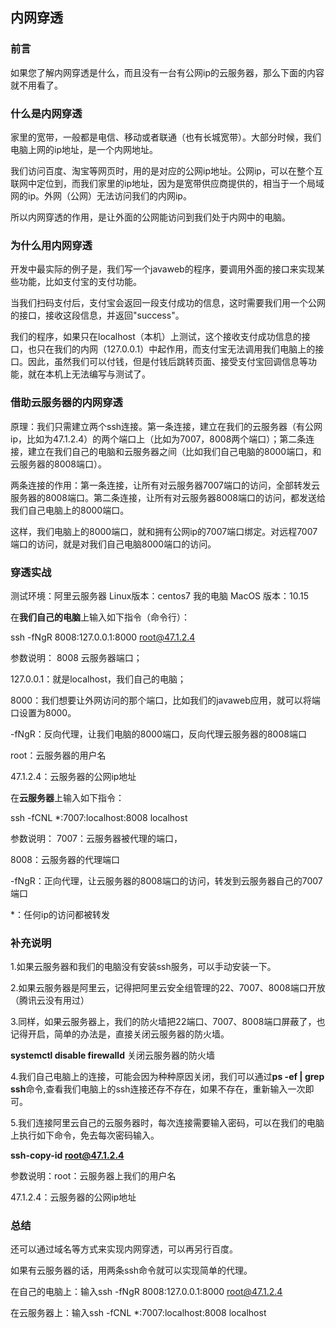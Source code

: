 ## 内网穿透

### 前言

如果您了解内网穿透是什么，而且没有一台有公网ip的云服务器，那么下面的内容就不用看了。

### 什么是内网穿透

家里的宽带，一般都是电信、移动或者联通（也有长城宽带）。大部分时候，我们电脑上网的ip地址，是一个内网地址。

我们访问百度、淘宝等网页时，用的是对应的公网ip地址。公网ip，可以在整个互联网中定位到，而我们家里的ip地址，因为是宽带供应商提供的，相当于一个局域网的ip。外网（公网）无法访问我们的内网ip。

所以内网穿透的作用，是让外面的公网能访问到我们处于内网中的电脑。

### 为什么用内网穿透

开发中最实际的例子是，我们写一个javaweb的程序，要调用外面的接口来实现某些功能，比如支付宝的支付功能。

当我们扫码支付后，支付宝会返回一段支付成功的信息，这时需要我们用一个公网的接口，接收这段信息，并返回"success"。

我们的程序，如果只在localhost（本机）上测试，这个接收支付成功信息的接口，也只在我们的内网（127.0.0.1）中起作用，而支付宝无法调用我们电脑上的接口。因此，虽然我们可以付钱，但是付钱后跳转页面、接受支付宝回调信息等功能，就在本机上无法编写与测试了。

### 借助云服务器的内网穿透

原理：我们只需建立两个ssh连接。第一条连接，建立在我们的云服务器（有公网ip，比如为47.1.2.4）的两个端口上（比如为7007，8008两个端口）；第二条连接，建立在我们自己的电脑和云服务器之间（比如我们自己电脑的8000端口，和云服务器的8008端口）。

两条连接的作用：第一条连接，让所有对云服务器7007端口的访问，全部转发云服务器的8008端口。第二条连接，让所有对云服务器8008端口的访问，都发送给我们自己电脑上的8000端口。

这样，我们电脑上的8000端口，就和拥有公网ip的7007端口绑定。对远程7007端口的访问，就是对我们自己电脑8000端口的访问。

### 穿透实战

测试环境：阿里云服务器 Linux版本：centos7  我的电脑 MacOS 版本：10.15

在**我们自己的电脑**上输入如下指令（命令行）：

ssh -fNgR 8008:127.0.0.1:8000 root@47.1.2.4

参数说明： 8008 云服务器端口；

127.0.0.1：就是localhost，我们自己的电脑；

8000：我们想要让外网访问的那个端口，比如我们的javaweb应用，就可以将端口设置为8000。

-fNgR：反向代理，让我们电脑的8000端口，反向代理云服务器的8008端口

root：云服务器的用户名

47.1.2.4：云服务器的公网ip地址

在**云服务器**上输入如下指令：

ssh -fCNL *:7007:localhost:8008 localhost

参数说明： 7007：云服务器被代理的端口，

8008：云服务器的代理端口

-fNgR：正向代理，让云服务器的8008端口的访问，转发到云服务器自己的7007端口

*：任何ip的访问都被转发

### 补充说明

1.如果云服务器和我们的电脑没有安装ssh服务，可以手动安装一下。

2.如果云服务器是阿里云，记得把阿里云安全组管理的22、7007、8008端口开放（腾讯云没有用过）

3.同样，如果云服务器上，我们的防火墙把22端口、7007、8008端口屏蔽了，也记得开启，简单的办法是，直接关闭云服务器的防火墙。

**systemctl disable firewalld** 关闭云服务器的防火墙

4.我们自己电脑上的连接，可能会因为种种原因关闭，我们可以通过**ps -ef | grep ssh**命令,查看我们电脑上的ssh连接还存不存在，如果不存在，重新输入一次即可。

5.我们连接阿里云自己的云服务器时，每次连接需要输入密码，可以在我们的电脑上执行如下命令，免去每次密码输入。

**ssh-copy-id root@47.1.2.4**

参数说明：root：云服务器上我们的用户名

47.1.2.4：云服务器的公网ip地址

### 总结

还可以通过域名等方式来实现内网穿透，可以再另行百度。

如果有云服务器的话，用两条ssh命令就可以实现简单的代理。

在自己的电脑上：输入ssh -fNgR 8008:127.0.0.1:8000 root@47.1.2.4

在云服务器上：输入ssh -fCNL *:7007:localhost:8008 localhost